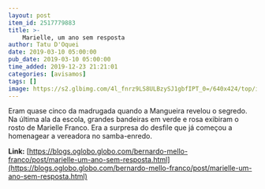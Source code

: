 ```yaml
---
layout: post
item_id: 2517779883
title: >-
    Marielle, um ano sem resposta
author: Tatu D'Oquei
date: 2019-03-10 05:00:00
pub_date: 2019-03-10 05:00:00
time_added: 2019-12-23 21:21:01
categories: [avisamos]
tags: []
image: https://s2.glbimg.com/4l_fnrz9LS8ULBzySJ1gbfIPT_0=/640x424/top/i.glbimg.com/og/ig/infoglobo1/f/original/2019/02/19/marielle.jpg
---
```


Eram quase cinco da madrugada quando a Mangueira revelou o segredo. Na última ala da escola, grandes bandeiras em verde e rosa exibiram o rosto de Marielle Franco. Era a surpresa do desfile que já começou a homenagear a vereadora no samba-enredo.

**Link:** [https://blogs.oglobo.globo.com/bernardo-mello-franco/post/marielle-um-ano-sem-resposta.html](https://blogs.oglobo.globo.com/bernardo-mello-franco/post/marielle-um-ano-sem-resposta.html)

